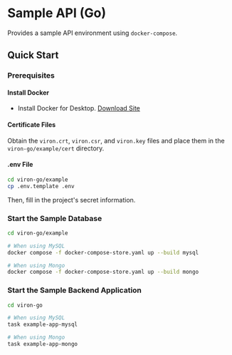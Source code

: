 # Sample API (Go)

Provides a sample API environment using `docker-compose`.

## Quick Start

### Prerequisites

#### Install Docker

- Install Docker for Desktop. [Download Site](https://www.docker.com/products/docker-desktop)

#### Certificate Files

Obtain the `viron.crt`, `viron.csr`, and `viron.key` files and place them in the `viron-go/example/cert` directory.

#### .env File

```bash
cd viron-go/example
cp .env.template .env
```

Then, fill in the project's secret information.

### Start the Sample Database

```bash
cd viron-go/example

# When using MySQL
docker compose -f docker-compose-store.yaml up --build mysql

# When using Mongo
docker compose -f docker-compose-store.yaml up --build mongo
```

### Start the Sample Backend Application

```bash
cd viron-go

# When using MySQL
task example-app-mysql

# When using Mongo
task example-app-mongo
```
